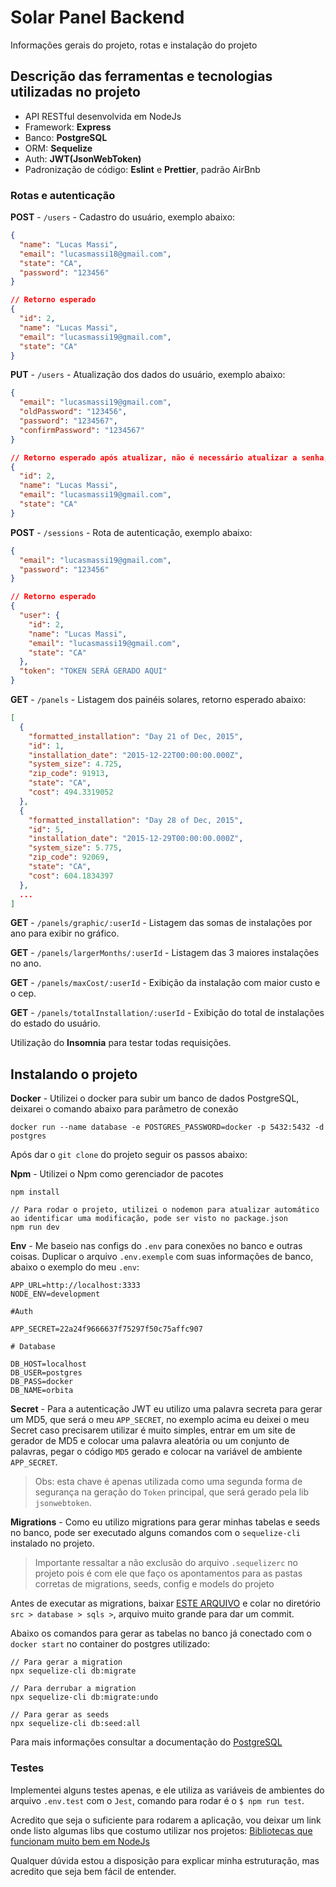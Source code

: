 # Solar Panel Backend
Informações gerais do projeto, rotas e instalação do projeto

## Descrição das ferramentas e tecnologias utilizadas no projeto

- API RESTful desenvolvida em NodeJs
- Framework: <b>Express</b>
- Banco: <b>PostgreSQL</b>
- ORM: <b>Sequelize</b>
- Auth: <b>JWT(JsonWebToken)</b>
- Padronização de código: <b>Eslint</b> e <b>Prettier</b>, padrão AirBnb

### Rotas e autenticação

<b>POST</b> - ```/users``` - Cadastro do usuário, exemplo abaixo:

```json
{
  "name": "Lucas Massi",
  "email": "lucasmassi18@gmail.com",
  "state": "CA",
  "password": "123456"
}

// Retorno esperado
{
  "id": 2,
  "name": "Lucas Massi",
  "email": "lucasmassi19@gmail.com",
  "state": "CA"
}
```
<b>PUT</b> - ```/users``` - Atualização dos dados do usuário, exemplo abaixo:

```json
{
  "email": "lucasmassi19@gmail.com",
  "oldPassword": "123456",
  "password": "1234567",
  "confirmPassword": "1234567"
}

// Retorno esperado após atualizar, não é necessário atualizar a senha, mas neste exemplo estamos atualizando a senha
{
  "id": 2,
  "name": "Lucas Massi",
  "email": "lucasmassi19@gmail.com",
  "state": "CA"
}
```

<b>POST</b> - ```/sessions``` - Rota de autenticação, exemplo abaixo:

```json
{
  "email": "lucasmassi19@gmail.com",
  "password": "123456"
}

// Retorno esperado
{
  "user": {
    "id": 2,
    "name": "Lucas Massi",
    "email": "lucasmassi19@gmail.com",
    "state": "CA"
  },
  "token": "TOKEN SERÁ GERADO AQUI"
}
```

<b>GET</b> - ```/panels``` - Listagem dos painéis solares, retorno esperado abaixo:

```json
[
  {
    "formatted_installation": "Day 21 of Dec, 2015",
    "id": 1,
    "installation_date": "2015-12-22T00:00:00.000Z",
    "system_size": 4.725,
    "zip_code": 91913,
    "state": "CA",
    "cost": 494.3319052
  },
  {
    "formatted_installation": "Day 28 of Dec, 2015",
    "id": 5,
    "installation_date": "2015-12-29T00:00:00.000Z",
    "system_size": 5.775,
    "zip_code": 92069,
    "state": "CA",
    "cost": 604.1834397
  },
  ...
]
```

<b>GET</b> - ```/panels/graphic/:userId``` - Listagem das somas de instalações por ano para exibir no gráfico.

<b>GET</b> - ```/panels/largerMonths/:userId``` - Listagem das 3 maiores instalações no ano.

<b>GET</b> - ```/panels/maxCost/:userId``` - Exibição da instalação com maior custo e o cep.

<b>GET</b> - ```/panels/totalInstallation/:userId``` - Exibição do total de instalações do estado do usuário.

Utilização do <b>Insomnia</b> para testar todas requisições.

## Instalando o projeto
<b>Docker</b> - Utilizei o docker para subir um banco de dados PostgreSQL, deixarei o comando abaixo para parâmetro de conexão
```
docker run --name database -e POSTGRES_PASSWORD=docker -p 5432:5432 -d postgres
```
Após dar o ```git clone``` do projeto seguir os passos abaixo:

<b>Npm</b> - Utilizei o Npm como gerenciador de pacotes
```
npm install

// Para rodar o projeto, utilizei o nodemon para atualizar automático ao identificar uma modificação, pode ser visto no package.json
npm run dev
```

<b>Env</b> - Me baseio nas configs do ```.env``` para conexões no banco e outras coisas. Duplicar o arquivo ```.env.exemple``` com suas informações de banco, abaixo o exemplo do meu ```.env```:
```
APP_URL=http://localhost:3333
NODE_ENV=development

#Auth

APP_SECRET=22a24f9666637f75297f50c75affc907

# Database

DB_HOST=localhost
DB_USER=postgres
DB_PASS=docker
DB_NAME=orbita
```

<b>Secret</b> - Para a autenticação JWT eu utilizo uma palavra secreta para gerar um MD5, que será o meu ```APP_SECRET```, no exemplo acima eu deixei o meu Secret caso precisarem utilizar é muito simples, entrar em um site de gerador de MD5 e colocar uma palavra aleatória ou um conjunto de palavras, pegar o código ```MD5``` gerado e colocar na variável de ambiente ```APP_SECRET```. 
> Obs: esta chave é apenas utilizada como uma segunda forma de segurança na geração do ```Token``` principal, que será gerado pela lib ```jsonwebtoken```.

<b>Migrations</b> - Como eu utilizo migrations para gerar minhas tabelas e seeds no banco, pode ser executado alguns comandos com o ```sequelize-cli``` instalado no projeto. 
> Importante ressaltar a não exclusão do arquivo ```.sequelizerc``` no projeto pois é com ele que faço os apontamentos para as pastas corretas de migrations, seeds, config e models do projeto

Antes de executar as migrations, baixar [ESTE ARQUIVO](https://drive.google.com/file/d/16d8l0Lk9_2wiax8KQndy9IYZHFc-BGDk/view?usp=sharing) e colar no diretório ```src > database > sqls >```, arquivo muito grande para dar um commit.

Abaixo os comandos para gerar as tabelas no banco já conectado com o ```docker start``` no container do postgres utilizado:
```
// Para gerar a migration
npx sequelize-cli db:migrate

// Para derrubar a migration
npx sequelize-cli db:migrate:undo

// Para gerar as seeds
npx sequelize-cli db:seed:all

```
Para mais informações consultar a documentação do [PostgreSQL](https://sequelize.org/master/manual/migrations.html)

### Testes
Implementei alguns testes apenas, e ele utiliza as variáveis de ambientes do arquivo  ```.env.test``` com o ```Jest```, comando para rodar é o ```$ npm run test```.

Acredito que seja o suficiente para rodarem a aplicação, vou deixar um link onde listo algumas libs que costumo utilizar nos projetos:
[Bibliotecas que funcionam muito bem em NodeJs](https://github.com/lucasmassi/help-node-summary)

Qualquer dúvida estou a disposição para explicar minha estruturação, mas acredito que seja bem fácil de entender.
